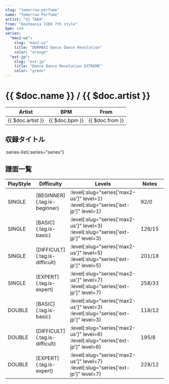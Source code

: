```yaml
---
slug: "tomorrow-perfume"
name: "Tomorrow Perfume"
artist: "dj TAKA"
from: "beatmania IIDX 7th style"
bpm: 144
series:
  "max2-us":
    slug: "max2-us"
    title: "DDRMAX2 Dance Dance Revolution"
    color: "orange"
  "ext-jp":
    slug: "ext-jp"
    title: "Dance Dance Revolution EXTREME"
    color: "green"
---
```


# {{ $doc.name }} / {{ $doc.artist }}

|Artist|BPM|From|
|------|---|----|
|{{ $doc.artist }}|{{ $doc.bpm }}|{{ $doc.from }}|

## 収録タイトル

:series-list{:series="series"}

## 譜面一覧

|PlayStyle|Difficulty|Levels|Notes|Movie|
|---------|----------|------|-----|-----|
|SINGLE|[BEGINNER]{.tag.is-beginner}|:level{:slug="series['max2-us']" level=1} :level{:slug="series['ext-jp']" level=1}|92/0||
|SINGLE|[BASIC]{.tag.is-basic}|:level{:slug="series['max2-us']" level=3} :level{:slug="series['ext-jp']" level=3}|126/15||
|SINGLE|[DIFFICULT]{.tag.is-difficult}|:level{:slug="series['max2-us']" level=5} :level{:slug="series['ext-jp']" level=5}|201/18||
|SINGLE|[EXPERT]{.tag.is-expert}|:level{:slug="series['max2-us']" level=7} :level{:slug="series['ext-jp']" level=7}|258/33||
|DOUBLE|[BASIC]{.tag.is-basic}|:level{:slug="series['max2-us']" level=3} :level{:slug="series['ext-jp']" level=3}|118/12||
|DOUBLE|[DIFFICULT]{.tag.is-difficult}|:level{:slug="series['max2-us']" level=6} :level{:slug="series['ext-jp']" level=6}|195/8||
|DOUBLE|[EXPERT]{.tag.is-expert}|:level{:slug="series['max2-us']" level=7} :level{:slug="series['ext-jp']" level=7}|228/12||
